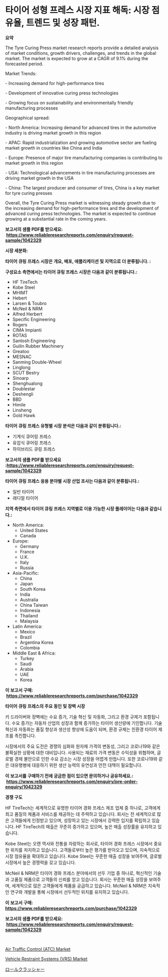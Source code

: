 <p><h1>타이어 성형 프레스 시장 지표 해독: 시장 점유율, 트렌드 및 성장 패턴.</h1></p><p><strong>요약</strong></p>
<p><p>The Tyre Curing Press market research reports provide a detailed analysis of market conditions, growth drivers, challenges, and trends in the global market. The market is expected to grow at a CAGR of 9.1% during the forecasted period. </p><p>Market Trends:</p><p>- Increasing demand for high-performance tires</p><p>- Development of innovative curing press technologies </p><p>- Growing focus on sustainability and environmentally friendly manufacturing processes</p><p>Geographical spread:</p><p>- North America: Increasing demand for advanced tires in the automotive industry is driving market growth in this region</p><p>- APAC: Rapid industrialization and growing automotive sector are fueling market growth in countries like China and India</p><p>- Europe: Presence of major tire manufacturing companies is contributing to market growth in this region</p><p>- USA: Technological advancements in tire manufacturing processes are driving market growth in the USA</p><p>- China: The largest producer and consumer of tires, China is a key market for tyre curing presses </p><p>Overall, the Tyre Curing Press market is witnessing steady growth due to the increasing demand for high-performance tires and the development of advanced curing press technologies. The market is expected to continue growing at a substantial rate in the coming years.</p></p>
<p><strong>보고서의 샘플 PDF를 받으세요: &nbsp;<a href="https://www.reliableresearchreports.com/enquiry/request-sample/1042329">https://www.reliableresearchreports.com/enquiry/request-sample/1042329</a></strong></p>
<p><strong>시장 세분화:</strong></p>
<p><strong> 타이어 큐링 프레스 시장은 개요, 배포, 애플리케이션 및 지역으로 더 분류됩니다. :</strong></p>
<p><strong>구성요소 측면에서는 타이어 큐링 프레스 시장은 다음과 같이 분류됩니다.:</strong></p>
<p><ul><li>HF TireTech</li><li>Kobe Steel</li><li>MHIMT</li><li>Hebert</li><li>Larsen & Toubro</li><li>McNeil & NRM</li><li>Alfred Herbert</li><li>Specific Engineering</li><li>Rogers</li><li>CIMA Impianti</li><li>ROTAS</li><li>Santosh Engineering</li><li>Guilin Rubber Machinery</li><li>Greatoo</li><li>MESNAC</li><li>Sanming Double-Wheel</li><li>Linglong</li><li>SCUT Bestry</li><li>Sinoarp</li><li>Shenghualong</li><li>Doublestar</li><li>Deshengli</li><li>BBD</li><li>Himile</li><li>Linsheng</li><li>Gold Hawk</li></ul></p>
<p><strong> 타이어 큐링 프레스 유형별 시장 분석은 다음과 같이 분류됩니다.:</strong></p>
<p><ul><li>기계식 큐어링 프레스</li><li>유압식 큐어링 프레스</li><li>하이브리드 큐링 프레스</li></ul></p>
<p><strong>보고서의 샘플 PDF를 받으세요 :<a href="https://www.reliableresearchreports.com/enquiry/request-sample/1042329">https://www.reliableresearchreports.com/enquiry/request-sample/1042329</a></strong></p>
<p><strong> 타이어 큐링 프레스 응용 분야별 시장 산업 조사는 다음과 같이 분류됩니다.:</strong></p>
<p><ul><li>일반 타이어</li><li>래디얼 타이어</li></ul></p>
<p><strong>지역 측면에서 타이어 큐링 프레스 지역별로 이용 가능한 시장 플레이어는 다음과 같습니다.:</strong></p>
<p><ul>
    <li>
        North America:
        <ul>
            <li>United States</li>
            <li>Canada</li>
        </ul>
    </li>
    <li>
        Europe:
        <ul>
            <li>Germany</li>
            <li>France</li>
            <li>U.K.</li>
            <li>Italy</li>
            <li>Russia</li>
        </ul>
    </li>
    <li>
        Asia-Pacific:
        <ul>
            <li>China</li>
            <li>Japan</li>
            <li>South Korea</li>
            <li>India</li>
            <li>Australia</li>
            <li>China Taiwan</li>
            <li>Indonesia</li>
            <li>Thailand</li>
            <li>Malaysia</li>
        </ul>
    </li>
    <li>
        Latin America:
        <ul>
            <li>Mexico</li>
            <li>Brazil</li>
            <li>Argentina Korea</li>
            <li>Colombia</li>
        </ul>
    </li>
    <li>
        Middle East & Africa:
        <ul>
            <li>Turkey</li>
            <li>Saudi</li>
            <li>Arabia</li>
            <li>UAE</li>
            <li>Korea</li>
        </ul>
    </li>
    </ul></p>
<p><strong>이 보고서 구매: &nbsp;<a href="https://www.reliableresearchreports.com/purchase/1042329">https://www.reliableresearchreports.com/purchase/1042329</a></strong></p>
<p><strong>타이어 큐링 프레스의 주요 동인 및 장벽 시장</strong></p>
<p><p>키 드라이버와 장벽에는 수요 증가, 기술 혁신 및 자동화, 그리고 환경 규제가 포함됩니다. 수요 증가는 자동차 산업의 성장과 함께 증가하는 타이어 생산량에 기인합니다. 기술 혁신과 자동화는 품질 향상과 생산성 향상에 도움이 되며, 환경 규제는 친환경 타이어 제조를 촉진합니다.</p><p>시장에서의 주요 도전은 경쟁의 심화와 원자재 가격의 변동성, 그리고 코로나19와 같은 불확실한 상황에 대한 대비입니다. 사용되는 재료의 가격 변동은 수익성을 위협하며, 글로벌 경제 불안으로 인한 수요 감소는 시장 성장을 어렵게 만듭니다. 또한 코로나19와 같은 대유행병에 대응하기 위한 생산 능력의 유연성과 안전 대책이 필요합니다.</p></p>
<p><strong>이 보고서를 구매하기 전에 궁금한 점이 있으면 문의하거나 공유하세요.: &nbsp;<a href="https://www.reliableresearchreports.com/enquiry/pre-order-enquiry/1042329">https://www.reliableresearchreports.com/enquiry/pre-order-enquiry/1042329</a></strong></p>
<p><strong>경쟁 구도</strong></p>
<p><p>HF TireTech는 세계적으로 유명한 타이어 경화 프레스 제조 업체 중 하나로, 고객에게 최고 품질의 제품과 서비스를 제공하는 데 주력하고 있습니다. 회사는 전 세계적으로 많은 고객들에게 인정받고 있으며, 성장하고 있는 시장에서 강력한 입지를 확립하고 있습니다. HF TireTech의 매출은 꾸준히 증가하고 있으며, 높은 매출 성장률을 유지하고 있습니다.</p><p>Kobe Steel는 오랜 역사와 전통을 자랑하는 회사로, 타이어 경화 프레스 시장에서 중요한 위치를 차지하고 있습니다. 고객들로부터 높은 평가를 받아오고 있으며, 지속적으로 시장 점유율을 확대하고 있습니다. Kobe Steel는 꾸준한 매출 성장을 보여주며, 글로벌 시장에서 높은 경쟁력을 갖고 있습니다.</p><p>McNeil & NRM은 타이어 경화 프레스 분야에서의 선두 기업 중 하나로, 혁신적인 기술과 고품질 제품으로 고객들의 신뢰를 얻고 있습니다. 회사는 꾸준한 매출 성장을 보여주며, 세계적으로 많은 고객들에게 제품을 공급하고 있습니다. McNeil & NRM은 지속적인 연구와 개발을 통해 시장에서 선두적인 위치를 유지하고 있습니다.</p></p>
<p><strong>이 보고서 구매: &nbsp; <a href="https://www.reliableresearchreports.com/purchase/1042329">https://www.reliableresearchreports.com/purchase/1042329</a></strong></p>
<p><strong>보고서의 샘플 PDF를 받으세요: &nbsp;<a href="https://www.reliableresearchreports.com/enquiry/request-sample/1042329">https://www.reliableresearchreports.com/enquiry/request-sample/1042329</a></strong><strong></strong></p>
<p>&nbsp;</p>
<p><p><a href="https://github.com/Hazelklievgspy6vdcsmu106w/Market-Research-Report-List-1/blob/main/air-traffic-control-atc-market.md">Air Traffic Control (ATC) Market</a></p><p><a href="https://github.com/lubmix/Market-Research-Report-List-1/blob/main/vehicle-restraint-systems-vrs-market.md">Vehicle Restraint Systems (VRS) Market</a></p><p><a href="https://medium.com/@dangezieme/%E3%83%AD%E3%83%BC%E3%83%AB%E3%82%AF%E3%83%A9%E3%83%83%E3%82%B7%E3%83%A3%E3%83%BC%E5%B8%82%E5%A0%B4-%E5%B8%82%E5%A0%B4cagr-%E5%B8%82%E5%A0%B4%E3%83%88%E3%83%AC%E3%83%B3%E3%83%89-%E3%81%8A%E3%82%88%E3%81%B3%E6%88%90%E9%95%B7%E6%88%A6%E7%95%A5%E3%81%AB%E9%96%A2%E3%81%99%E3%82%8Binsights-49860f4f1d36">ロールクラッシャー</a></p></p>